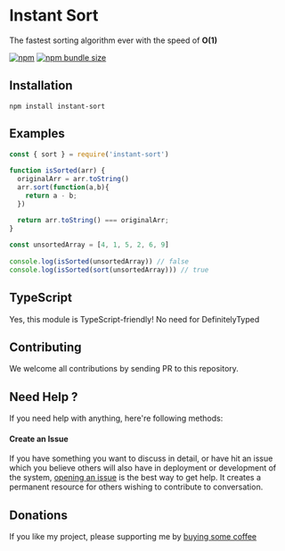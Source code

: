 Instant Sort
============

The fastest sorting algorithm ever with the speed of **O(1)**

[![npm](https://img.shields.io/npm/v/instant-sort.svg)](http://npm.im/instant-sort)
[![npm bundle size](https://img.shields.io/bundlephobia/min/instant-sort)](https://bundlephobia.com/result?p=instant-sort)

Installation
------------

```
npm install instant-sort
```

Examples
--------

```javascript
const { sort } = require('instant-sort')
 
function isSorted(arr) {
  originalArr = arr.toString() 
  arr.sort(function(a,b){
    return a - b; 
  })

  return arr.toString() === originalArr;
}
 
const unsortedArray = [4, 1, 5, 2, 6, 9]
 
console.log(isSorted(unsortedArray)) // false
console.log(isSorted(sort(unsortedArray))) // true
```

TypeScript
----------

Yes, this module is TypeScript-friendly! No need for DefinitelyTyped

Contributing
------------

We welcome all contributions by sending PR to this repository.

Need Help ?
-----------

If you need help with anything, here're following methods:

#### Create an Issue

If you have something you want to discuss in detail, or have hit an issue which you believe others will also have in deployment or development of the system, [opening an issue](https://github.com/rayriffy/instant-sort/issues) is the best way to get help. It creates a permanent resource for others wishing to contribute to conversation.

Donations
---------

If you like my project, please supporting me by [buying some coffee](https://www.buymeacoffee.com/rayriffy)

